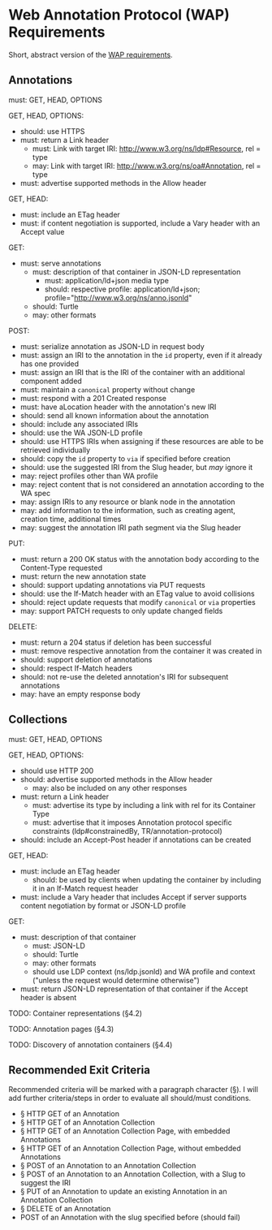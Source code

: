 # Web Annotation Protocol (WAP) Requirements

Short, abstract version of the [WAP requirements](https://www.w3.org/TR/annotation-protocol/).


## Annotations

must: GET, HEAD, OPTIONS

GET, HEAD, OPTIONS:
- should: use HTTPS
- must: return a Link header
  - must: Link with target IRI: http://www.w3.org/ns/ldp#Resource, rel = type
  - may: Link with target IRI: http://www.w3.org/ns/oa#Annotation, rel = type
- must: advertise supported methods in the Allow header

GET, HEAD:
- must: include an ETag header
- must: if content negotiation is supported, include a Vary header with an Accept value

GET:
- must: serve annotations
  - must: description of that container in JSON-LD representation
    - must: application/ld+json media type
    - should: respective profile: application/ld+json; profile="http://www.w3.org/ns/anno.jsonld"
  - should: Turtle
  - may: other formats

POST:
- must: serialize annotation as JSON-LD in request body
- must: assign an IRI to the annotation in the `id` property, even if it already has one provided
- must: assign an IRI that is the IRI of the container with an additional component added
- must: maintain a `canonical` property without change
- must: respond with a 201 Created response
- must: have aLocation header with the annotation's new IRI
- should: send all known information about the annotation
- should: include any associated IRIs
- should: use the WA JSON-LD profile
- should: use HTTPS IRIs when assigning if these resources are able to be retrieved individually
- should: copy the `id` property to `via` if specified before creation
- should: use the suggested IRI from the Slug header, but *may* ignore it
- may: reject profiles other than WA profile
- may: reject content that is not considered an annotation according to the WA spec
- may: assign IRIs to any resource or blank node in the annotation
- may: add information to the information, such as creating agent, creation time, additional times
- may: suggest the annotation IRI path segment via the Slug header

PUT:
- must: return a 200 OK status with the annotation body according to the Content-Type requested
- must: return the new annotation state
- should: support updating annotations via PUT requests
- should: use the If-Match header with an ETag value to avoid collisions
- should: reject update requests that modify `canonical` or `via` properties
- may: support PATCH requests to only update changed fields

DELETE:
- must: return a 204 status if deletion has been successful
- must: remove respective annotation from the container it was created in
- should: support deletion of annotations
- should: respect If-Match headers
- should: not re-use the deleted annotation's IRI for subsequent annotations
- may: have an empty response body


## Collections

must: GET, HEAD, OPTIONS

GET, HEAD, OPTIONS:
- should use HTTP 200
- should: advertise supported methods in the Allow header
  - may: also be included on any other responses
- must: return a Link header
  - must: advertise its type by including a link with rel for its Container Type
  - must: advertise that it imposes Annotation protocol specific constraints  (ldp#constrainedBy, TR/annotation-protocol)
- should: include an Accept-Post header if annotations can be created

GET, HEAD:
- must: include an ETag header
  - should: be used by clients when updating the container by including it in an If-Match request header
- must: include a Vary header that includes Accept if server supports content negotiation by format or JSON-LD profile 

GET:
- must: description of that container
  - must: JSON-LD
  - should: Turtle
  - may: other formats
  - should use LDP context (ns/ldp.jsonld) and WA profile and context ("unless the request would determine otherwise")
- must: return JSON-LD representation of that container if the Accept header is absent

TODO: Container representations (§4.2)

TODO: Annotation pages (§4.3)

TODO: Discovery of annotation containers (§4.4)


## Recommended Exit Criteria

Recommended criteria will be marked with a paragraph character (§). I will add further criteria/steps in order to evaluate all should/must conditions.

- § HTTP GET of an Annotation
- § HTTP GET of an Annotation Collection
- § HTTP GET of an Annotation Collection Page, with embedded Annotations
- § HTTP GET of an Annotation Collection Page, without embedded Annotations
- § POST of an Annotation to an Annotation Collection
- § POST of an Annotation to an Annotation Collection, with a Slug to suggest the IRI
- § PUT of an Annotation to update an existing Annotation in an Annotation Collection
- § DELETE of an Annotation
- POST of an Annotation with the slug specified before (should fail)

